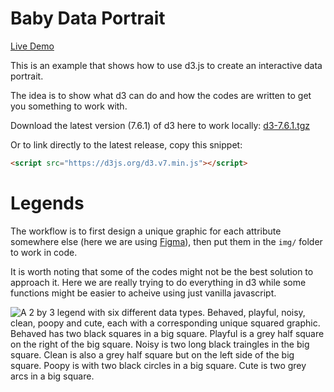 # Baby Data Portrait

[Live Demo](https://munusshih.github.io/dv-majorstudio/lab06_portrait/01_portrait)

This is an example that shows how to use d3.js to create an interactive data portrait.

The idea is to show what d3 can do and how the codes are written to get you something to work with.

Download the latest version (7.6.1) of d3 here to work locally:
[d3-7.6.1.tgz](https://registry.npmjs.org/d3/-/d3-7.6.1.tgz)

Or to link directly to the latest release, copy this snippet:
```HTML
<script src="https://d3js.org/d3.v7.min.js"></script>
```

# Legends
The workflow is to first design a unique graphic for each attribute somewhere else (here we are using [Figma](https://www.figma.com/file/EDBkwC9wW5c3Jy0DSkEp6E/Data-Portrait---Example?node-id=0%3A1)), then put them in the `img/` folder to work in code.

It is worth noting that some of the codes might not be the best solution to approach it. Here we are really trying to do everything in d3 while some functions might be easier to acheive using just vanilla javascript.

![A 2 by 3 legend with six different data types. Behaved, playful, noisy, clean, poopy and cute, each with a corresponding unique squared graphic. Behaved has two black squares in a big square. Playful is a grey half square on the right of the big square. Noisy is two long black traingles in the big square. Clean is also a grey half square but on the left side of the big square. Poopy is with two black circles in a big square. Cute is two grey arcs in a big square.](img/legend.png)

